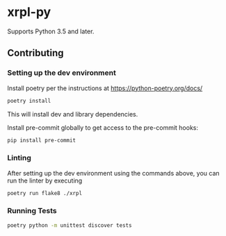 # xrpl-py

Supports Python 3.5 and later.

## Contributing

### Setting up the dev environment

Install poetry per the instructions at https://python-poetry.org/docs/

```bash
poetry install
```

This will install dev and library dependencies.

Install pre-commit globally to get access to the pre-commit hooks:

```bash
pip install pre-commit
```

### Linting

After setting up the dev environment using the commands above, you can run the linter
by executing

```bash
poetry run flake8 ./xrpl
```

### Running Tests

```bash
poetry python -m unittest discover tests
```
